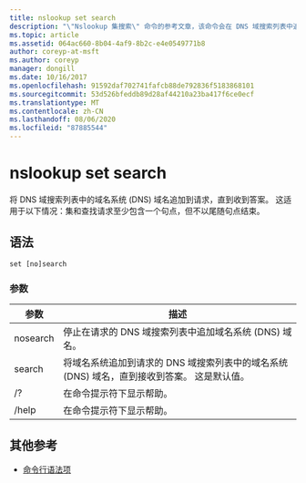 ```yaml
---
title: nslookup set search
description: "\"Nslookup 集搜索\" 命令的参考文章，该命令会在 DNS 域搜索列表中追加域名系统 (DNS) 域名发送给请求，直到收到答案。"
ms.topic: article
ms.assetid: 064ac660-8b04-4af9-8b2c-e4e0549771b8
author: coreyp-at-msft
ms.author: coreyp
manager: dongill
ms.date: 10/16/2017
ms.openlocfilehash: 91592daf702741fafcb88de792836f5183868101
ms.sourcegitcommit: 53d526bfeddb89d28af44210a23ba417f6ce0ecf
ms.translationtype: MT
ms.contentlocale: zh-CN
ms.lasthandoff: 08/06/2020
ms.locfileid: "87885544"
---
```

# <a name="nslookup-set-search"></a>nslookup set search

将 DNS 域搜索列表中的域名系统 (DNS) 域名追加到请求，直到收到答案。 这适用于以下情况：集和查找请求至少包含一个句点，但不以尾随句点结束。

## <a name="syntax"></a>语法

```
set [no]search
```

### <a name="parameters"></a>参数

| 参数 | 描述 |
| --------- | ----------- |
| nosearch | 停止在请求的 DNS 域搜索列表中追加域名系统 (DNS) 域名。 |
| search | 将域名系统追加到请求的 DNS 域搜索列表中的域名系统 (DNS) 域名，直到接收到答案。 这是默认值。 |
| /? | 在命令提示符下显示帮助。 |
| /help | 在命令提示符下显示帮助。 |

## <a name="additional-references"></a>其他参考

- [命令行语法项](command-line-syntax-key.md)
